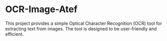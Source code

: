 # OCR-Image-Atef

This project provides a simple Optical Character Recognition (OCR) tool for extracting text from images. The tool is designed to be user-friendly and efficient.
